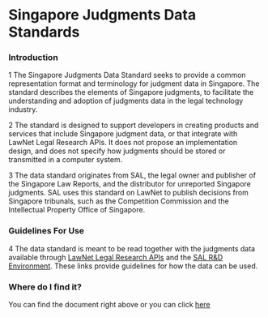 # Singapore Judgments Data Standards

### Introduction

1	The Singapore Judgments Data Standard seeks to provide a common representation format and terminology for judgment data in Singapore. The standard describes the elements of Singapore judgments, to facilitate the understanding and adoption of judgments data in the legal technology industry. 

2	The standard is designed to support developers in creating products and services that include Singapore judgment data, or that integrate with LawNet Legal Research APIs. It does not propose an implementation design, and does not specify how judgments should be stored or transmitted in a computer system.

3	The data standard originates from SAL, the legal owner and publisher of the Singapore Law Reports, and the distributor for unreported Singapore judgments. SAL uses this standard on LawNet to publish decisions from Singapore tribunals, such as the Competition Commission and the Intellectual Property Office of Singapore.

### Guidelines For Use

4	The data standard is meant to be read together with the judgments data available through [LawNet Legal Research APIs](https://github.com/legaltechsal/LawNet-APIs) and the [SAL R&D Environment](https://github.com/legaltechsal/LawNetRD). These links provide guidelines for how the data can be used. 

### Where do I find it?
 
You can find the document right above or you can click [here](https://github.com/legaltechsal/Singapore-Judgments-Data-Standards/blob/master/Data%20Standards%20for%20SG%20Judgments%20v1.1.pdf)
